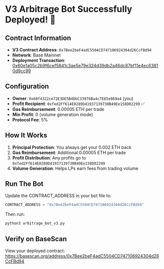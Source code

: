 # V3 Arbitrage Bot Successfully Deployed! 🎉

## Contract Information

- **V3 Contract Address**: `0x7Bee2beF4adC5504CD747106924304d26CcFBd94`
- **Network**: Base Mainnet
- **Deployment Transaction**: [0x60e1a05c2b9f6cef5841c3ae5e79e324d39db2a46dc87bf11e4ec63810d9cc99](https://basescan.org/tx/0x60e1a05c2b9f6cef5841c3ae5e79e324d39db2a46dc87bf11e4ec63810d9cc99)

## Configuration

- **Owner**: `0x68f4322ce72E3DE5B4DbC33976Ba4c7E65e969a4` (you)
- **Profit Recipient**: `0xfed2Ff614E0289D41937139730B49Ee158D02299` ✅
- **Gas Reimbursement**: 0.00005 ETH per trade
- **Min Profit**: 0 (volume generation mode)
- **Protocol Fee**: 5%

## How It Works

1. **Principal Protection**: You always get your 0.002 ETH back
2. **Gas Reimbursement**: Additional 0.00005 ETH per trade
3. **Profit Distribution**: Any profits go to `0xfed2Ff614E0289D41937139730B49Ee158D02299`
4. **Volume Generation**: Helps LPs earn fees from trading volume

## Run The Bot

Update the CONTRACT_ADDRESS in your bot file to:
```python
CONTRACT_ADDRESS = "0x7Bee2beF4adC5504CD747106924304d26CcFBd94"
```

Then run:
```bash
python3 arbitrage_bot_v3.py
```

## Verify on BaseScan

View your deployed contract:
https://basescan.org/address/0x7Bee2beF4adC5504CD747106924304d26CcFBd94